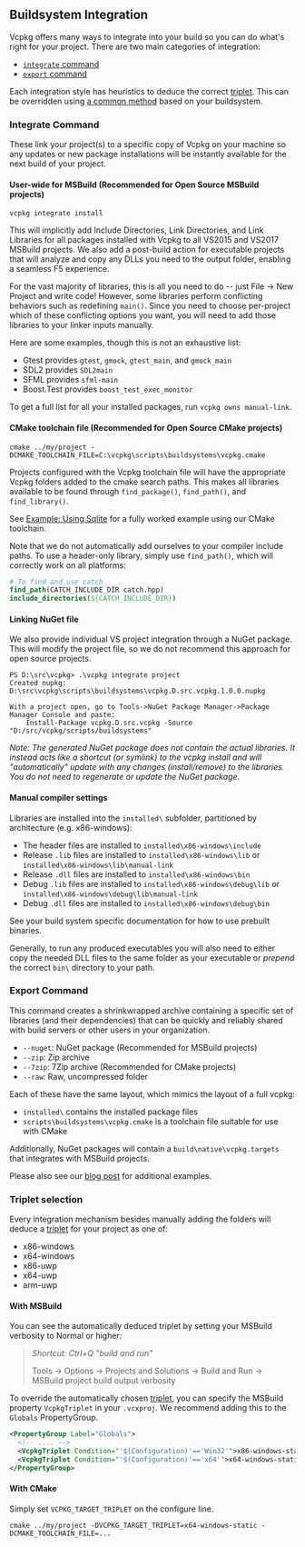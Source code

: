 ## Buildsystem Integration

Vcpkg offers many ways to integrate into your build so you can do what's right for your project. There are two main categories of integration:

- [`integrate` command](#integrate)
- [`export` command](#export)

Each integration style has heuristics to deduce the correct [triplet][]. This can be overridden using [a common method](#triplet-selection) based on your buildsystem.

<a name="integrate"></a>
### Integrate Command

These link your project(s) to a specific copy of Vcpkg on your machine so any updates or new package installations will be instantly available for the next build of your project.

<a name="user-wide-msbuild"></a>
#### User-wide for MSBuild (Recommended for Open Source MSBuild projects)
```no-highlight
vcpkg integrate install
```
This will implicitly add Include Directories, Link Directories, and Link Libraries for all packages installed with Vcpkg to all VS2015 and VS2017 MSBuild projects. We also add a post-build action for executable projects that will analyze and copy any DLLs you need to the output folder, enabling a seamless F5 experience.

For the vast majority of libraries, this is all you need to do -- just File -> New Project and write code! However, some libraries perform conflicting behaviors such as redefining `main()`. Since you need to choose per-project which of these conflicting options you want, you will need to add those libraries to your linker inputs manually.

Here are some examples, though this is not an exhaustive list:
- Gtest provides `gtest`, `gmock`, `gtest_main`, and `gmock_main`
- SDL2 provides `SDL2main`
- SFML provides `sfml-main`
- Boost.Test provides `boost_test_exec_monitor`

To get a full list for all your installed packages, run `vcpkg owns manual-link`.

#### CMake toolchain file (Recommended for Open Source CMake projects)
```no-highlight
cmake ../my/project -DCMAKE_TOOLCHAIN_FILE=C:\vcpkg\scripts\buildsystems\vcpkg.cmake
```
Projects configured with the Vcpkg toolchain file will have the appropriate Vcpkg folders added to the cmake search paths. This makes all libraries available to be found through `find_package()`, `find_path()`, and `find_library()`.

See [Example: Using Sqlite](../examples/using-sqlite.md) for a fully worked example using our CMake toolchain.

Note that we do not automatically add ourselves to your compiler include paths. To use a header-only library, simply use `find_path()`, which will correctly work on all platforms:
```cmake
# To find and use catch
find_path(CATCH_INCLUDE_DIR catch.hpp)
include_directories(${CATCH_INCLUDE_DIR})
```

#### Linking NuGet file

We also provide individual VS project integration through a NuGet package. This will modify the project file, so we do not recommend this approach for open source projects.
```no-highlight
PS D:\src\vcpkg> .\vcpkg integrate project
Created nupkg: D:\src\vcpkg\scripts\buildsystems\vcpkg.D.src.vcpkg.1.0.0.nupkg

With a project open, go to Tools->NuGet Package Manager->Package Manager Console and paste:
    Install-Package vcpkg.D.src.vcpkg -Source "D:/src/vcpkg/scripts/buildsystems"
```
*Note: The generated NuGet package does not contain the actual libraries. It instead acts like a shortcut (or symlink) to the vcpkg install and will "automatically" update with any changes (install/remove) to the libraries. You do not need to regenerate or update the NuGet package.*

#### Manual compiler settings

Libraries are installed into the `installed\` subfolder, partitioned by architecture (e.g. x86-windows):
* The header files are installed to `installed\x86-windows\include`
* Release `.lib` files are installed to `installed\x86-windows\lib` or `installed\x86-windows\lib\manual-link`
* Release `.dll` files are installed to `installed\x86-windows\bin`
* Debug `.lib` files are installed to `installed\x86-windows\debug\lib` or `installed\x86-windows\debug\lib\manual-link`
* Debug `.dll` files are installed to `installed\x86-windows\debug\bin`

See your build system specific documentation for how to use prebuilt binaries.

Generally, to run any produced executables you will also need to either copy the needed DLL files to the same folder as your executable or *prepend* the correct `bin\` directory to your path.

<a name="export"></a>
### Export Command
This command creates a shrinkwrapped archive containing a specific set of libraries (and their dependencies) that can be quickly and reliably shared with build servers or other users in your organization.

- `--nuget`: NuGet package (Recommended for MSBuild projects)
- `--zip`: Zip archive
- `--7zip`: 7Zip archive (Recommended for CMake projects)
- `--raw`: Raw, uncompressed folder

Each of these have the same layout, which mimics the layout of a full vcpkg:

- `installed\` contains the installed package files
- `scripts\buildsystems\vcpkg.cmake` is a toolchain file suitable for use with CMake

Additionally, NuGet packages will contain a `build\native\vcpkg.targets` that integrates with MSBuild projects.

Please also see our [blog post](https://blogs.msdn.microsoft.com/vcblog/2017/05/03/vcpkg-introducing-export-command/) for additional examples.

<a name="triplet-selection"></a>
### Triplet selection
Every integration mechanism besides manually adding the folders will deduce a [triplet][] for your project as one of:
- x86-windows
- x64-windows
- x86-uwp
- x64-uwp
- arm-uwp

#### With MSBuild
You can see the automatically deduced triplet by setting your MSBuild verbosity to Normal or higher:

> *Shortcut: Ctrl+Q "build and run"*
>
> Tools -> Options -> Projects and Solutions -> Build and Run -> MSBuild project build output verbosity

To override the automatically chosen [triplet][], you can specify the MSBuild property `VcpkgTriplet` in your `.vcxproj`. We recommend adding this to the `Globals` PropertyGroup.
```xml
<PropertyGroup Label="Globals">
  <!-- .... -->
  <VcpkgTriplet Condition="'$(Configuration)'=='Win32'">x86-windows-static</VcpkgTriplet>
  <VcpkgTriplet Condition="'$(Configuration)'=='x64'">x64-windows-static</VcpkgTriplet>
</PropertyGroup>
```

#### With CMake
Simply set `VCPKG_TARGET_TRIPLET` on the configure line.
```no-highlight
cmake ../my/project -DVCPKG_TARGET_TRIPLET=x64-windows-static -DCMAKE_TOOLCHAIN_FILE=...
```

[triplet]: triplets.md
